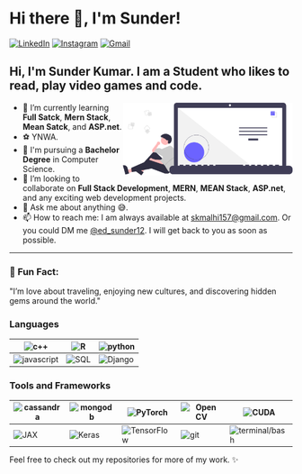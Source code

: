 # Hi there 👋, I'm **Sunder**!

[![LinkedIn](https://img.shields.io/badge/LinkedIn-blue?logo=linkedin&logoColor=white)](https://www.linkedin.com/in/sunder-kumar-841068279) 
[![Instagram](https://img.shields.io/badge/Instagram-pink?logo=instagram&logoColor=white)](https://www.instagram.com/ed_sunder12/profilecard/?igsh=Z2I1M3ppMmVtYW9k)
[![Gmail](https://img.shields.io/badge/Gmail-red?logo=gmail&logoColor=white)](mailto:skmalhi157@gmail.com)

## Hi, I'm Sunder Kumar. I am a Student who likes to read, play video games and code.

<a href='https://undraw.co/'> 
    <img align='right' alt='programmer' width=60% src='./undraw_code-thinking_0vf2.svg'/>
</a>

- 🌱 I’m currently learning **Full Satck**, **Mern Stack**, **Mean Satck**, and **ASP.net**.
- ⚽ YNWA.
- 💼 I'm pursuing a **Bachelor Degree** in Computer Science.
- 👯 I’m looking to collaborate on **Full Stack Development**, **MERN**, **MEAN Stack**, **ASP.net**, and any exciting web development projects.
- 💬 Ask me about anything :sweat_smile:.
- 📫 How to reach me: I am always available at [skmalhi157@gmail.com](mailto:skmalhi157@gmail.com]). Or you could DM me [@ed_sunder12](https://www.instagram.com/ed_sunder12/profilecard/?igsh=Z2I1M3ppMmVtYW9k). I will get back to you as soon as possible.

---

### 🧠 Fun Fact:
"I’m love about traveling, enjoying new cultures, and discovering hidden gems around the world."

### Languages
| <img alt='c++' width='32px' height='32px' src='https://skillicons.dev/icons?i=cpp'/>|<img alt='R' width='32px' height='32px' src='https://skillicons.dev/icons?i=python'/>|<img alt='python' width='32px' height='32px' src='https://skillicons.dev/icons?i=mongodb'/>|
|---|---|---|
|<img alt='javascript' width='32px' height='32px' src='https://skillicons.dev/icons?i=cassandra'/>|<img alt='SQL' width='32px' height='32px' src='https://skillicons.dev/icons?i=mysql'/>|<img alt='Django' width='32px' height='32px' src='https://skillicons.dev/icons?i=js'/>


### Tools and Frameworks
|<img alt='cassandra' width='32px' height='32px' src='https://skillicons.dev/icons?i=pytorch'/> |<img alt='mongodb' width='32px' height='32px' src='https://skillicons.dev/icons?i=tensorflow'/>|<img alt='PyTorch' width='32px' height='32px' src='https://skillicons.dev/icons?i=docker'>| <img alt='Open CV' width='32px' height='32px' src='https://skillicons.dev/icons?i=aws'/>| <img alt='CUDA' width='40px' height='32px' src='https://skillicons.dev/icons?i=gcp'>|
|---|---|---|---|---|
|<img alt='JAX' width='40px' height='32px' src='https://skillicons.dev/icons?i=kubernetes'/>|<img alt='Keras' width='45px' height='32px' src='https://skillicons.dev/icons?i=fastapi'/> | <img alt='TensorFlow' width='55px' height='32px' src='https://skillicons.dev/icons?i=cmake'/> |<img alt='git' width='32px' height='32px' src='https://skillicons.dev/icons?i=git'/>| <img alt='terminal/bash' width='32px' height='32px' src='https://skillicons.dev/icons?i=elasticsearch'/>|

Feel free to check out my repositories for more of my work. ✨
